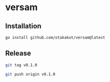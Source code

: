 # versam

## Installation

```sh
go install github.com/otakakot/versam@latest
```

## Release

```sh
git tag v0.1.0
```

```sh
git push origin v0.1.0
```
